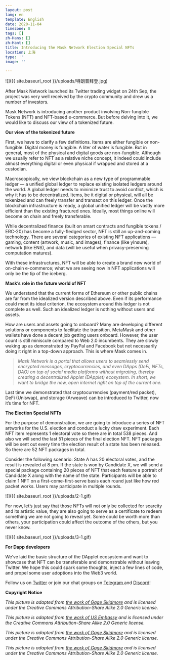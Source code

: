 ```yaml
---
layout: post
lang: en
template: English
date: 2020-11-04
timezone: 8
tags: []
zh-Hans: []
zh-Hant: []
title: Introducing the Mask Network Election Special NFTs
location: 上海
type: ''
image: ''

---
```

![]({{ site.baseurl_root }}/uploads/特朗普拜登.jpg)

After Mask Network launched its Twitter trading widget on 24th Sep, the project was very well received by the crypto community and drew us a number of investors.

Mask Network is introducing another product involving Non-fungible Tokens (NFT) and NFT-based e-commerce. But before delving into it, we would like to discuss our view of a tokenized future.

**Our view of the tokenized future**

First, we have to clarify a few definitions. Items are either fungible or non-fungible. Digital money is fungible. A liter of water is fungible. But in general, most of the physical and digital goods are non-fungible. Although we usually refer to NFT as a relative niche concept, it indeed could include almost everything digital or even physical if wrapped and stored at a custodian.

Macroscopically, we view blockchain as a new type of programmable ledger — a unified global ledger to replace existing isolated ledgers around the world. A global ledger needs to minimize trust to avoid conflict, which is why it has to be decentralized. Items, be it digital or physical, will all be tokenized and can freely transfer and transact on this ledger. Once the blockchain infrastructure is ready, a global unified ledger will be vastly more efficient than the existing fractured ones. Ideally, most things online will become on chain and freely transferable.

While decentralized finance (built on smart contracts and fungible tokens / ERC-20) has become a fully-fledged sector, NFT is still an up-and-coming technology. There are several categories of existing NFT applications — gaming, content (artwork, music, and images), finance (like yInsure), network (like ENS), and data (will be useful when privacy-preserving computation matures).

With these infrastructures, NFT will be able to create a brand new world of on-chain e-commerce; what we are seeing now in NFT applications will only be the tip of the iceberg.

**Mask’s role in the future world of NFT**

We understand that the current forms of Ethereum or other public chains are far from the idealized version described above. Even if its performance could meet its ideal criterion, the ecosystem around this ledger is not complete as well. Such an idealized ledger is nothing without users and assets.

How are users and assets going to onboard? Many are developing different solutions or components to facilitate the transition. MetaMask and other wallets have done a decent job getting users onboard. However, the user count is still miniscule compared to Web 2.0 incumbents. They are slowly waking up as demonstrated by PayPal and Facebook but not necessarily doing it right in a top-down approach. This is where Mask comes in.

> _Mask Network is a portal that allows users to seamlessly send encrypted messages, cryptocurrencies, and even DApps (DeFi, NFTs, DAO) on top of social media platforms without migrating, thereby creating a decentralized Applet (DApplet) ecosystem. In short, we want to bridge the new, open internet right on top of the current one._

Last time we demonstrated that cryptocurrencies (payment/red packet), DeFi (Uniswap), and storage (Arweave) can be introduced to Twitter, now it’s time for NFT.

**The Election Special NFTs**

For the purpose of demonstration, we are going to introduce a series of NFT artworks for the U.S. election and conduct a lucky draw experiment. Each NFT item represents 1 electoral vote so there are in total 538 pieces. And also we will send the last 51 pieces of the final election NFT. NFT packages will be sent out every time the election result of a state has been released. So there are 52 NFT packages in total.

Consider the following scenario: State A has 20 electoral votes, and the result is revealed at 8 pm. If the state is won by Candidate X, we will send a special package containing 20 pieces of NFT that each feature a portrait of Candidate X along with the name of the state. Participants will be able to claim 1 NFT on a first-come-first-serve basis each round just like how red packet works. Users may participate in multiple rounds.

![]({{ site.baseurl_root }}/uploads/2-1.gif)

For now, let’s just say that those NFTs will not only be collected for scarcity and its artistic value, they are also going to serve as a certificate to redeem something we are not going to reveal yet. Some could be worth more than others, your participation could affect the outcome of the others, but you never know.

![]({{ site.baseurl_root }}/uploads/3-1.gif)

**For Dapp developers**

We’ve laid the basic structure of the DApplet ecosystem and want to showcase that NFT can be transferable and demonstrable without leaving Twitter. We hope this could spark some thoughts, inject a few lines of code, and propel some user adoptions into the Web3 world.

Follow us on [Twitter](http://twitter.com/realmaskbook) or join our chat groups on [Telegram](https://t.me/Maskbook_group)[ ](https://t.me/maskbook_group)and [Discord](https://discord.gg/cKGW45g)!

**Copyright Notice**

_This picture is adapted from_ [_the work of Gage Skidmore_](https://commons.wikimedia.org/wiki/File:Donald_Trump_%2850042291358%29.jpg) _and is licensed under the Creative Commons Attribution-Share Alike 2.0 Generic license._

_This picture is adapted from_ [_the work of US Embassy_](https://commons.wikimedia.org/wiki/File:Joe_Biden_and_John_Key_July_2016.jpg) _and is licensed under the Creative Commons Attribution-Share Alike 2.0 Generic license._

_This picture is adapted from_ [_the work of Gage Skidmore_](https://www.flickr.com/photos/gageskidmore/49537004771/in/photolist-2itq6Fa-2itq5Qh-2itnwWo-2itq94b-2itq9dj-2itnAw4-2itq8xS-2itnA9a-2itrjqY-2itnAfc-2itnxFE-2itq64y-2itnAVq-2itrjPD-2itq9pg-2itnBgA-2itrjKf-2itrjVa-2itnDgh-2itnDm2-2itnDqL-2irF5oh-2irCobQ-2ioq3BS-2iotDwz-2iotCg8-2iotAwg-2ioq7wW-2ioq8dR-2ikgGJP-2igHxZ2-2igLbq2-2igMctZ-2igMbvM-2itqaqp-2itqave-2itqaYD-2itnD17-2itnBz6-2itqaeh-2itnCrM-2itrm7o-2itnBYH-2itrmfK-2itnCWQ-2itrk9m-2itqa6X-2itnC6g-2itqaP5-2itnCSm) _and is licensed under the Creative Commons Attribution-Share Alike 2.0 Generic license._

_This picture is adapted from_ [_the work of Gage Skidmore_](https://www.flickr.com/photos/gageskidmore/30354791330/in/album-72157672291040933/) _and is licensed under the Creative Commons Attribution-Share Alike 2.0 Generic license._